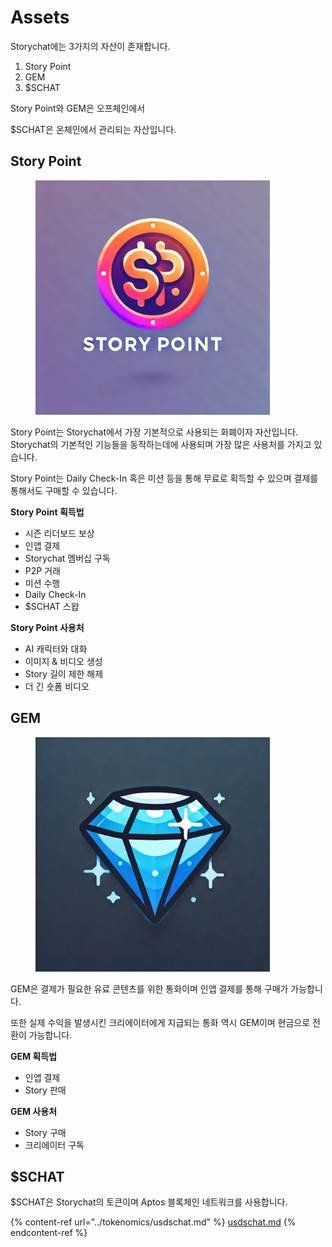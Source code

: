 # Assets

Storychat에는 3가지의 자산이 존재합니다.

1. Story Point
2. GEM
3. $SCHAT

Story Point와 GEM은 오프체인에서

$SCHAT은 온체인에서 관리되는 자산입니다.



## Story Point

<div align="left">

<figure><img src="../../.gitbook/assets/image (7) (1).png" alt="" width="375"><figcaption></figcaption></figure>

</div>

Story Point는 Storychat에서 가장 기본적으로 사용되는 화폐이자 자산입니다. Storychat의 기본적인 기능들을 동작하는데에 사용되며 가장 많은 사용처를 가지고 있습니다.

Story Point는 Daily Check-In 혹은 미션 등을 통해 무료로 획득할 수 있으며 결제를 통해서도 구매할 수 있습니다.



**Story Point 획득법**

* 시즌 리더보드 보상
* 인앱 결제
* Storychat 멤버십 구독
* P2P 거래
* 미션 수행
* Daily Check-In&#x20;
* $SCHAT  스왑



**Story Point 사용처**

* AI 캐릭터와 대화
* 이미지 & 비디오 생성
* Story 길이 제한 해제
* 더 긴 숏폼 비디오



## GEM

<div align="left">

<figure><img src="../../.gitbook/assets/image (9) (1).png" alt="" width="375"><figcaption></figcaption></figure>

</div>

GEM은 결제가 필요한 유료 콘텐츠를 위한 통화이며 인앱 결제를 통해 구매가 가능합니다.&#x20;

또한 실제 수익을 발생시킨 크리에이터에게 지급되는 통화 역시 GEM이며 현금으로 전환이 가능합니다.



**GEM 획득법**

* 인앱 결제
* Story 판매&#x20;



**GEM 사용처**

* Story 구매
* 크리에이터 구독&#x20;



## $SCHAT&#x20;

$SCHAT은 Storychat의 토큰이며 Aptos 블록체인 네트워크를 사용합니다.

{% content-ref url="../tokenomics/usdschat.md" %}
[usdschat.md](../tokenomics/usdschat.md)
{% endcontent-ref %}
